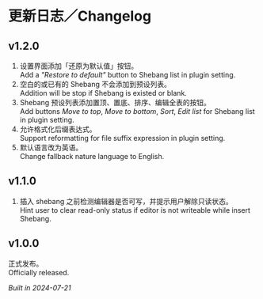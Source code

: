 # 更新日志／Changelog

## v1.2.0

1. 设置界面添加「还原为默认值」按钮。  
   Add a _"Restore to default"_ button to Shebang list in plugin setting.
2. 空白的或已有的 Shebang 不会添加到预设列表。  
   Addition will be stop if Shebang is existed or blank.
3. Shebang 预设列表添加置顶、置底、排序、编辑全表的按钮。  
   Add buttons _Move to top_, _Move to bottom_, _Sort_, _Edit list_ for Shebang list in plugin setting.
4. 允许格式化后缀表达式。  
   Support reformatting for file suffix expression in plugin setting.
5. 默认语言改为英语。  
   Change fallback nature language to English.

## v1.1.0

1. 插入 shebang 之前检测编辑器是否可写，并提示用户解除只读状态。  
   Hint user to clear read-only status if editor is not writeable while insert Shebang.

## v1.0.0

正式发布。  
Officially released.

_Built in 2024-07-21_
